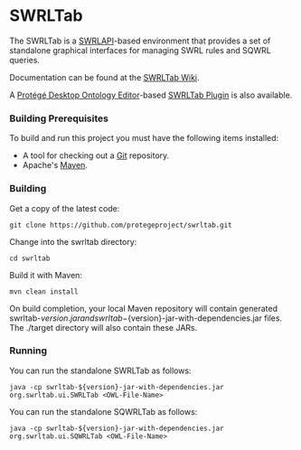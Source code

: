 SWRLTab
=======

The SWRLTab is a [SWRLAPI](https://github.com/protegeproject/swrlapi/wiki)-based environment that provides a set of standalone graphical interfaces for managing SWRL rules and SQWRL queries. 

Documentation can be found at the [SWRLTab Wiki](https://github.com/protegeproject/swrltab/wiki).

A [Protégé Desktop Ontology Editor](http://protege.stanford.edu)-based [SWRLTab Plugin](https://github.com/protegeproject/swrltab-plugin/wiki) is also available.

### Building Prerequisites

To build and run this project you must have the following items installed:

+ A tool for checking out a [Git](http://git-scm.com/) repository.
+ Apache's [Maven](http://maven.apache.org/index.html).

### Building

Get a copy of the latest code:

    git clone https://github.com/protegeproject/swrltab.git 

Change into the swrltab directory:

    cd swrltab

Build it with Maven:

    mvn clean install

On build completion, your local Maven repository will contain generated swrltab-${version}.jar and swrltab-${version}-jar-with-dependencies.jar files.
The ./target directory will also contain these JARs.

### Running

You can run the standalone SWRLTab as follows:

    java -cp swrltab-${version}-jar-with-dependencies.jar org.swrltab.ui.SWRLTab <OWL-File-Name>

You can run the standalone SQWRLTab as follows:

    java -cp swrltab-${version}-jar-with-dependencies.jar org.swrltab.ui.SQWRLTab <OWL-File-Name>

